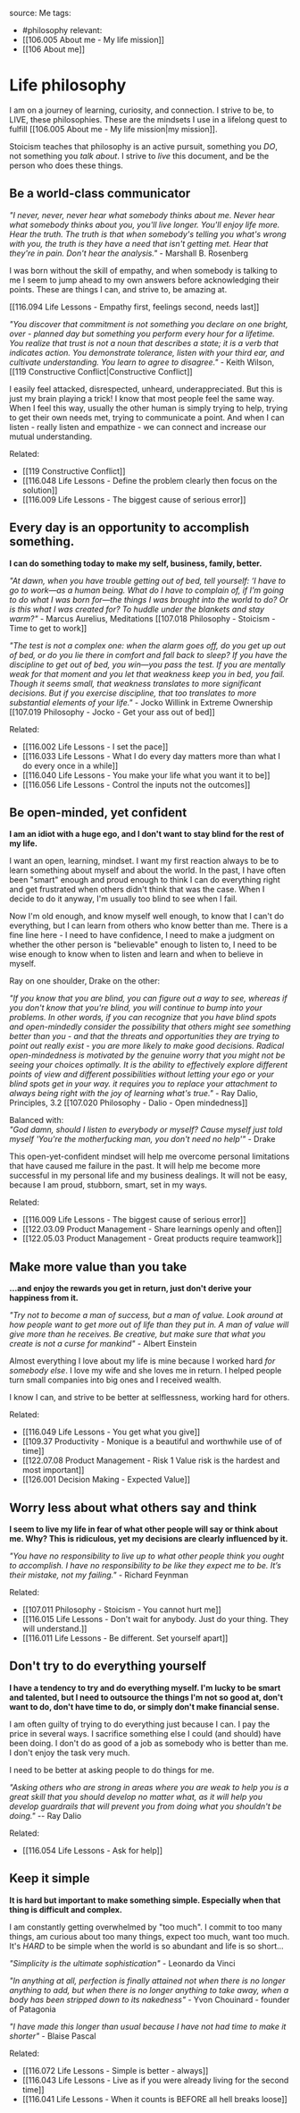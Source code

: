 source: Me
tags:
- #philosophy 
relevant:
- [[106.005 About me - My life mission]]
- [[106 About me]]

# Life philosophy

I am on a journey of learning, curiosity, and connection. I strive to be, to LIVE, these philosophies. These are the mindsets I use in a lifelong quest to fulfill [[106.005 About me - My life mission|my mission]].

Stoicism teaches that philosophy is an active pursuit, something you _DO_, not something you _talk about_. I strive to _live_ this document, and be the person who does these things.

## Be a world-class communicator

_"I never, never, never hear what somebody thinks about me. Never hear what somebody thinks about you, you'll live longer. You'll enjoy life more. Hear the truth. The truth is that when somebody's telling you what's wrong with you, the truth is they have a need that isn't getting met. Hear that they're in pain. Don't hear the analysis."_ - Marshall B. Rosenberg

I was born without the skill of empathy, and when somebody is talking to me I seem to jump ahead to my own answers before acknowledging their points. These are things I can, and strive to, be amazing at.

[[116.094 Life Lessons - Empathy first, feelings second, needs last]]

_"You discover that commitment is not something you declare on one bright, over - planned day but something you perform every hour for a lifetime. You realize that trust is not a noun that describes a state; it is a verb that indicates action. You demonstrate tolerance, listen with your third ear, and cultivate understanding. You learn to agree to disagree."_ - Keith Wilson, [[119 Constructive Conflict|Constructive Conflict]]

I easily feel attacked, disrespected, unheard, underappreciated. But this is just my brain playing a trick! I know that most people feel the same way. When I feel this way, usually the other human is simply trying to help, trying to get their own needs met, trying to communicate a point. And when I can listen - really listen and empathize - we can connect and increase our mutual understanding.

Related:
- [[119 Constructive Conflict]]
- [[116.048 Life Lessons - Define the problem clearly then focus on the solution]]
- [[116.009 Life Lessons - The biggest cause of serious error]]


## Every day is an opportunity to accomplish something. 

**I can do something today to make my self, business, family, better.**
  
_"At dawn, when you have trouble getting out of bed, tell yourself: ‘I have to go to work—as a human being. What do I have to complain of, if I’m going to do what I was born for—the things I was brought into the world to do? Or is this what I was created for? To huddle under the blankets and stay warm?"_ - Marcus Aurelius, Meditations 
[[107.018 Philosophy - Stoicism - Time to get to work]]
  
_"The test is not a complex one: when the alarm goes off, do you get up out of bed, or do you lie there in comfort and fall back to sleep? If you have the discipline to get out of bed, you win—you pass the test. If you are mentally weak for that moment and you let that weakness keep you in bed, you fail. Though it seems small, that weakness translates to more significant decisions. But if you exercise discipline, that too translates to more substantial elements of your life."_ - Jocko Willink in Extreme Ownership
[[107.019 Philosophy - Jocko - Get your ass out of bed]]

Related:
- [[116.002 Life Lessons - I set the pace]]
- [[116.033 Life Lessons - What I do every day matters more than what I do every once in a while]]
- [[116.040 Life Lessons - You make your life what you want it to be]]
- [[116.056 Life Lessons - Control the inputs not the outcomes]]


## Be open-minded, yet confident

**I am an idiot with a huge ego, and I don't want to stay blind for the rest of my life.**  
  
I want an open, learning, mindset. I want my first reaction always to be to learn something about myself and about the world. In the past, I have often been "smart" enough and proud enough to think I can do everything right and get frustrated when others didn't think that was the case. When I decide to do it anyway, I'm usually too blind to see when I fail.  
  
Now I'm old enough, and know myself well enough, to know that I can't do everything, but I can learn from others who know better than me. There is a fine line here - I need to have confidence, I need to make a judgment on whether the other person is "believable" enough to listen to, I need to be wise enough to know when to listen and learn and when to believe in myself. 

Ray on one shoulder, Drake on the other:
  
_"If you know that you are blind, you can figure out a way to see, whereas if you don't know that you're blind, you will continue to bump into your problems. In other words, if you can recognize that you have blind spots and open-mindedly consider the possibility that others might see something better than you - and that the threats and opportunities they are trying to point out really exist - you are more likely to make good decisions. Radical open-mindedness is motivated by the genuine worry that you might not be seeing your choices optimally. It is the ability to effectively explore different points of view and different possibilities without letting your ego or your blind spots get in your way. it requires you to replace your attachment to always being right with the joy of learning what's true."_ - Ray Dalio, Principles, 3.2
[[107.020 Philosophy - Dalio - Open mindedness]]
  
Balanced with:  
_"God damn, should I listen to everybody or myself? Cause myself just told myself 'You're the motherfucking man, you don't need no help'"_ - Drake  
  
This open-yet-confident mindset will help me overcome personal limitations that have caused me failure in the past. It will help me become more successful in my personal life and my business dealings. It will not be easy, because I am proud, stubborn, smart, set in my ways.  

Related:
- [[116.009 Life Lessons - The biggest cause of serious error]]
- [[122.03.09 Product Management - Share learnings openly and often]]
- [[122.05.03 Product Management - Great products require teamwork]]


## Make more value than you take

**...and enjoy the rewards you get in return, just don't derive your happiness from it.**

_"Try not to become a man of success, but a man of value. Look around at how people want to get more out of life than they put in. A man of value will give more than he receives. Be creative, but make sure that what you create is not a curse for mankind"_ - Albert Einstein

Almost everything I love about my life is mine because I worked hard _for somebody else_. I love my wife and she loves me in return. I helped people turn small companies into big ones and I received wealth.

I know I can, and strive to be better at selflessness, working hard for others.

Related:
- [[116.049 Life Lessons - You get what you give]]
- [[109.37 Productivity - Monique is a beautiful and worthwhile use of of time]]
- [[122.07.08 Product Management - Risk 1 Value risk is the hardest and most important]]
- [[126.001 Decision Making - Expected Value]]


## Worry less about what others say and think

**I seem to live my life in fear of what other people will say or think about me. Why? This is ridiculous, yet my decisions are clearly influenced by it.**

_"You have no responsibility to live up to what other people think you ought to accomplish. I have no responsibility to be like they expect me to be. It’s their mistake, not my failing."_ - Richard Feynman

Related:
- [[107.011 Philosophy - Stoicism - You cannot hurt me]]
- [[116.015 Life Lessons - Don't wait for anybody. Just do your thing. They will understand.]]
- [[116.011 Life Lessons - Be different. Set yourself apart]]


## Don't try to do everything yourself

**I have a tendency to try and do everything myself. I'm lucky to be smart and talented, but I need to outsource the things I'm not so good at, don't want to do, don't have time to do, or simply don't make financial sense.**  
  
I am often guilty of trying to do everything just because I can. I pay the price in several ways. I sacrifice something else I could (and should) have been doing. I don't do as good of a job as somebody who is better than me. I don't enjoy the task very much.  
  
I need to be better at asking people to do things for me.  
  
_"Asking others who are strong in areas where you are weak to help you is a great skill that you should develop no matter what, as it will help you develop guardrails that will prevent you from doing what you shouldn't be doing."_ -- Ray Dalio

Related:
- [[116.054 Life Lessons - Ask for help]]


## Keep it simple

**It is hard but important to make something simple. Especially when that thing is difficult and complex.**

I am constantly getting overwhelmed by "too much". I commit to too many things, am curious about too many things, expect too much, want too much. It's _HARD_ to be simple when the world is so abundant and life is so short...

_"Simplicity is the ultimate sophistication"_ - Leonardo da Vinci

_"In anything at all, perfection is finally attained not when there is no longer anything to add, but when there is no longer anything to take away, when a body has been stripped down to its nakedness"_ - Yvon Chouinard - founder of Patagonia

_"I have made this longer than usual because I have not had time to make it shorter"_ - Blaise Pascal

Related:
- [[116.072 Life Lessons - Simple is better - always]]
- [[116.043 Life Lessons - Live as if you were already living for the second time]]
- [[116.041 Life Lessons - When it counts is BEFORE all hell breaks loose]]



